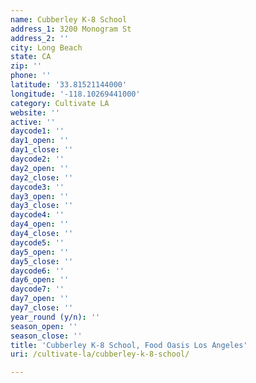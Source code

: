 ```yaml
---
name: Cubberley K-8 School
address_1: 3200 Monogram St
address_2: ''
city: Long Beach
state: CA
zip: ''
phone: ''
latitude: '33.81521144000'
longitude: '-118.10269441000'
category: Cultivate LA
website: ''
active: ''
daycode1: ''
day1_open: ''
day1_close: ''
daycode2: ''
day2_open: ''
day2_close: ''
daycode3: ''
day3_open: ''
day3_close: ''
daycode4: ''
day4_open: ''
day4_close: ''
daycode5: ''
day5_open: ''
day5_close: ''
daycode6: ''
day6_open: ''
daycode7: ''
day7_open: ''
day7_close: ''
year_round (y/n): ''
season_open: ''
season_close: ''
title: 'Cubberley K-8 School, Food Oasis Los Angeles'
uri: /cultivate-la/cubberley-k-8-school/

---
```

